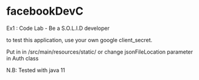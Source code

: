 # facebookDevC

Ex1 : Code Lab - Be a S.O.L.I.D developer

to test this application, use your own google client_secret.

Put in in /src/main/resources/static/ or change jsonFileLocation parameter in Auth class


N.B: Tested with java 11







